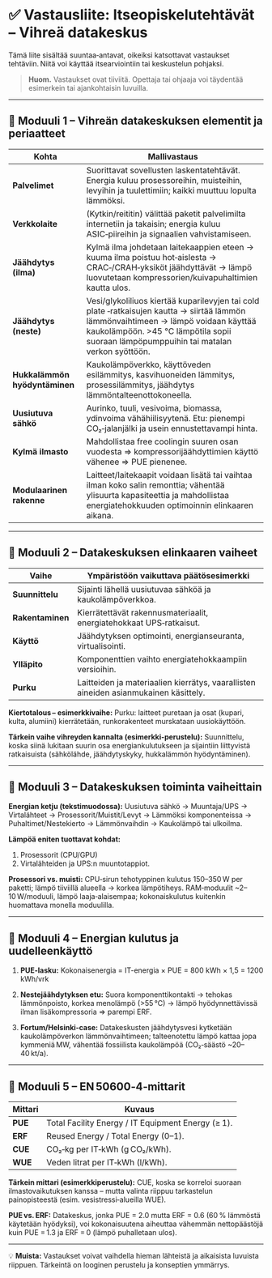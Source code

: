 # ✅ Vastausliite: Itseopiskelutehtävät – Vihreä datakeskus

Tämä liite sisältää suuntaa‑antavat, oikeiksi katsottavat vastaukset tehtäviin. Niitä voi käyttää itsearviointiin tai keskustelun pohjaksi.

> **Huom.** Vastaukset ovat tiiviitä. Opettaja tai ohjaaja voi täydentää esimerkein tai ajankohtaisin luvuilla.

---

## 🔹 Moduuli 1 – Vihreän datakeskuksen elementit ja periaatteet

| Kohta | Mallivastaus |
|-------|--------------|
| **Palvelimet** | Suorittavat sovellusten laskentatehtävät. Energia kuluu prosessoreihin, muisteihin, levyihin ja tuulettimiin; kaikki muuttuu lopulta lämmöksi. |
| **Verkkolaite** | (Kytkin/reititin) välittää paketit palvelimilta internetiin ja takaisin; energia kuluu ASIC‑piireihin ja signaalien vahvistamiseen. |
| **Jäähdytys (ilma)** | Kylmä ilma johdetaan laitekaappien eteen → kuuma ilma poistuu hot‑aislesta → CRAC‑/CRAH‑yksiköt jäähdyttävät → lämpö luovutetaan kompressorien/kuivapuhaltimien kautta ulos. |
| **Jäähdytys (neste)** | Vesi/glykoliliuos kiertää kuparilevyjen tai cold plate ‑ratkaisujen kautta → siirtää lämmön lämmönvaihtimeen → lämpö voidaan käyttää kaukolämpöön. >45 °C lämpötila sopii suoraan lämpöpumppuihin tai matalan verkon syöttöön. |
| **Hukkalämmön hyödyntäminen** | Kaukolämpöverkko, käyttöveden esilämmitys, kasvihuoneiden lämmitys, prosessilämmitys, jäähdytys lämmöntalteenottokoneella. |
| **Uusiutuva sähkö** | Aurinko, tuuli, vesivoima, biomassa, ydinvoima vähähiilisyytenä. Etu: pienempi CO₂‑jalanjälki ja usein ennustettavampi hinta. |
| **Kylmä ilmasto** | Mahdollistaa free coolingin suuren osan vuodesta ⇒ kompressorijäähdyttimien käyttö vähenee ⇒ PUE pienenee. |
| **Modulaarinen rakenne** | Laitteet/laitekaapit voidaan lisätä tai vaihtaa ilman koko salin remonttia; vähentää ylisuurta kapasiteettia ja mahdollistaa energiatehokkuuden optimoinnin elinkaaren aikana. |

---

## 🔹 Moduuli 2 – Datakeskuksen elinkaaren vaiheet

| Vaihe | Ympäristöön vaikuttava päätösesimerkki |
|-------|----------------------------------------|
| **Suunnittelu** | Sijainti lähellä uusiutuvaa sähköä ja kaukolämpöverkkoa. |
| **Rakentaminen** | Kierrätettävät rakennusmateriaalit, energiatehokkaat UPS‑ratkaisut. |
| **Käyttö** | Jäähdytyksen optimointi, energianseuranta, virtualisointi. |
| **Ylläpito** | Komponenttien vaihto energiatehokkaampiin versioihin. |
| **Purku** | Laitteiden ja materiaalien kierrätys, vaarallisten aineiden asianmukainen käsittely. |

**Kiertotalous – esimerkkivaihe:** Purku: laitteet puretaan ja osat (kupari, kulta, alumiini) kierrätetään, runkorakenteet murskataan uusiokäyttöön.

**Tärkein vaihe vihreyden kannalta (esimerkki‑perustelu):** Suunnittelu, koska siinä lukitaan suurin osa energiankulutukseen ja sijaintiin liittyvistä ratkaisuista (sähkölähde, jäähdytyskyky, hukkalämmön hyödyntäminen).

---

## 🔹 Moduuli 3 – Datakeskuksen toiminta vaiheittain

**Energian ketju (tekstimuodossa):**
Uusiutuva sähkö → Muuntaja/UPS → Virtalähteet → Prosessorit/Muistit/Levyt → Lämmöksi komponenteissa → Puhaltimet/Nestekierto → Lämmönvaihdin → Kaukolämpö tai ulkoilma.

**Lämpöä eniten tuottavat kohdat:**
1) Prosessorit (CPU/GPU)
2) Virtalähteiden ja UPS:n muuntotappiot.

**Prosessori vs. muisti:** CPU‑sirun tehotyppinen kulutus 150–350 W per paketti; lämpö tiiviillä alueella → korkea lämpötiheys. RAM‑moduulit ~2–10 W/moduuli, lämpö laaja‑alaisempaa; kokonaiskulutus kuitenkin huomattava monella moduulilla.

---

## 🔹 Moduuli 4 – Energian kulutus ja uudelleenkäyttö

1. **PUE‑lasku:**
Kokonaisenergia = IT-energia × PUE = 800 kWh × 1,5 = 1200 kWh/vrk

2. **Nestejäähdytyksen etu:** Suora komponenttikontakti → tehokas lämmönpoisto, korkea menolämpö (>55 °C) → lämpö hyödynnettävissä ilman lisäkompressoria ⇒ parempi ERF.

3. **Fortum/Helsinki‑case:** Datakeskusten jäähdytysvesi kytketään kaukolämpöverkon lämmönvaihtimeen; talteenotettu lämpö kattaa jopa kymmeniä MW, vähentää fossiilista kaukolämpöä (CO₂‑säästö ~20–40 kt/a).

---

## 🔹 Moduuli 5 – EN 50600‑4‑mittarit

| Mittari | Kuvaus |
|---------|--------|
| **PUE** | Total Facility Energy / IT Equipment Energy (≥ 1). |
| **ERF** | Reused Energy / Total Energy (0–1). |
| **CUE** | CO₂‑kg per IT‑kWh (g CO₂/kWh). |
| **WUE** | Veden litrat per IT‑kWh (l/kWh). |

**Tärkein mittari (esimerkkiperustelu):** CUE, koska se korreloi suoraan ilmastovaikutuksen kanssa – mutta valinta riippuu tarkastelun painopisteestä (esim. vesistressi‑alueilla WUE).

**PUE vs. ERF:** Datakeskus, jonka PUE = 2.0 mutta ERF = 0.6 (60 % lämmöstä käytetään hyödyksi), voi kokonaisuutena aiheuttaa vähemmän netto­päästöjä kuin PUE = 1.3 ja ERF = 0 (lämpö puhalletaan ulos).

---

💡 **Muista:** Vastaukset voivat vaihdella hieman lähteistä ja aikaisista luvuista riippuen. Tärkeintä on looginen perustelu ja konseptien ymmärrys.

